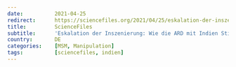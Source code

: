 ```yaml
---
date:          2021-04-25
redirect:      https://sciencefiles.org/2021/04/25/eskalation-der-inszenierung-wie-die-ard-mit-indien-stimmung-fur-die-verscharfung-des-infektionsschutzgesetzes-macht/
title:         ScienceFiles
subtitle:      'Eskalation der Inszenierung: Wie die ARD mit Indien Stimmung für die Verschärfung des Infektionsschutzgesetzes macht'
country:       DE
categories:    [MSM, Manipulation]
tags:          [sciencefiles, indien]
---
```


